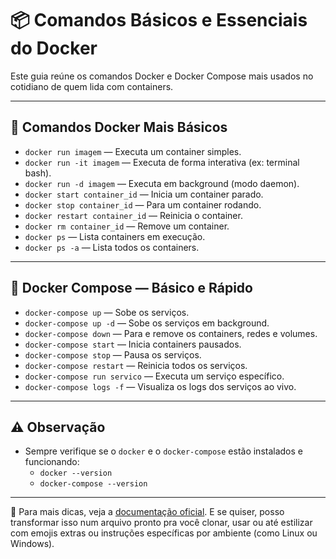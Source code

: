 # 📦 Comandos Básicos e Essenciais do Docker

Este guia reúne os comandos Docker e Docker Compose mais usados no cotidiano de quem lida com containers.

---

## 🚀 Comandos Docker Mais Básicos

- `docker run imagem` — Executa um container simples.
- `docker run -it imagem` — Executa de forma interativa (ex: terminal bash).
- `docker run -d imagem` — Executa em background (modo daemon).
- `docker start container_id` — Inicia um container parado.
- `docker stop container_id` — Para um container rodando.
- `docker restart container_id` — Reinicia o container.
- `docker rm container_id` — Remove um container.
- `docker ps` — Lista containers em execução.
- `docker ps -a` — Lista todos os containers.

---

## 🐳 Docker Compose — Básico e Rápido

- `docker-compose up` — Sobe os serviços.
- `docker-compose up -d` — Sobe os serviços em background.
- `docker-compose down` — Para e remove os containers, redes e volumes.
- `docker-compose start` — Inicia containers pausados.
- `docker-compose stop` — Pausa os serviços.
- `docker-compose restart` — Reinicia todos os serviços.
- `docker-compose run servico` — Executa um serviço específico.
- `docker-compose logs -f` — Visualiza os logs dos serviços ao vivo.

---

## ⚠️ Observação

- Sempre verifique se o `docker` e o `docker-compose` estão instalados e funcionando:
  - `docker --version`
  - `docker-compose --version`

---

📘 Para mais dicas, veja a [documentação oficial](https://docs.docker.com/). E se quiser, posso transformar isso num arquivo pronto pra você clonar, usar ou até estilizar com emojis extras ou instruções específicas por ambiente (como Linux ou Windows).
